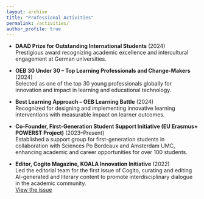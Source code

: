 ```yaml
---
layout: archive
title: "Professional Activities"
permalink: /activities/
author_profile: true
---
```


- **DAAD Prize for Outstanding International Students** (2024)  
  Prestigious award recognizing academic excellence and intercultural engagement at German universities.

- **OEB 30 Under 30 – Top Learning Professionals and Change-Makers** (2024)  
  Selected as one of the top 30 young professionals globally for innovation and impact in learning and educational technology.

- **Best Learning Approach – OEB Learning Battle** (2024)  
  Recognized for designing and implementing innovative learning interventions with measurable impact on learner outcomes.

- **Co-Founder, First-Generation Student Support Initiative (EU Erasmus+ POWERST Project)** (2023–Present)  
  Established a support group for first-generation students in collaboration with Sciences Po Bordeaux and Amsterdam UMC, enhancing academic and career opportunities for over 100 students.

- **Editor, Cogito Magazine, KOALA Innovation Initiative** (2022)  
  Led the editorial team for the first issue of Cogito, curating and editing AI-generated and literary content to promote interdisciplinary dialogue in the academic community.  
  [View the issue](https://www.flipsnack.com/58DBF5FF8D6/cogito-issue-no-01-printed-version/full-view.html)
